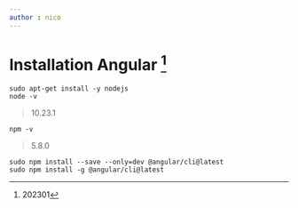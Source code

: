 ```yaml
---
author : nico
---
```


# Installation Angular [^1]
```
sudo apt-get install -y nodejs
node -v 
```
> 10.23.1

`npm -v`
> 5.8.0

```
sudo npm install --save --only=dev @angular/cli@latest
sudo npm install -g @angular/cli@latest
```


[^1]: 202301

 




